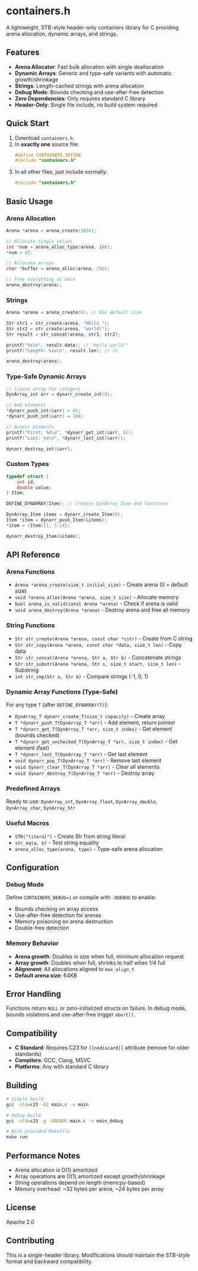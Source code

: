 # containers.h

A lightweight, STB-style header-only containers library for C providing arena allocation, dynamic arrays, and strings.

## Features

- **Arena Allocator**: Fast bulk allocation with single deallocation
- **Dynamic Arrays**: Generic and type-safe variants with automatic growth/shrinkage
- **Strings**: Length-cached strings with arena allocation
- **Debug Mode**: Bounds checking and use-after-free detection
- **Zero Dependencies**: Only requires standard C library
- **Header-Only**: Single file include, no build system required

## Quick Start

1. Download `containers.h`
2. In **exactly one** source file:
   ```c
   #define CONTAINERS_DEFINE
   #include "containers.h"
   ```
3. In all other files, just include normally:
   ```c
   #include "containers.h"
   ```

## Basic Usage

### Arena Allocation
```c
Arena *arena = arena_create(1024);

// Allocate single values
int *num = arena_alloc_type(arena, int);
*num = 42;

// Allocate arrays
char *buffer = arena_alloc(arena, 256);

// Free everything at once
arena_destroy(arena);
```

### Strings
```c
Arena *arena = arena_create(0); // Use default size

Str str1 = str_create(arena, "Hello ");
Str str2 = str_create(arena, "world!");
Str result = str_concat(arena, str1, str2);

printf("%s\n", result.data); // "Hello world!"
printf("Length: %zu\n", result.len); // 12

arena_destroy(arena);
```

### Type-Safe Dynamic Arrays
```c
// Create array for integers
DynArray_int arr = dynarr_create_int(8);

// Add elements
*dynarr_push_int(&arr) = 42;
*dynarr_push_int(&arr) = 100;

// Access elements
printf("First: %d\n", *dynarr_get_int(&arr, 0));
printf("Last: %d\n", *dynarr_last_int(&arr));

dynarr_destroy_int(&arr);
```

### Custom Types
```c
typedef struct {
    int id;
    double value;
} Item;

DEFINE_DYNARRAY(Item); // Creates DynArray_Item and functions

DynArray_Item items = dynarr_create_Item(0);
Item *item = dynarr_push_Item(&items);
*item = (Item){1, 3.14};

dynarr_destroy_Item(&items);
```

## API Reference

### Arena Functions
- `Arena *arena_create(size_t initial_size)` - Create arena (0 = default size)
- `void *arena_alloc(Arena *arena, size_t size)` - Allocate memory
- `bool arena_is_valid(const Arena *arena)` - Check if arena is valid
- `void arena_destroy(Arena *arena)` - Destroy arena and free all memory

### String Functions
- `Str str_create(Arena *arena, const char *cstr)` - Create from C string
- `Str str_copy(Arena *arena, const char *data, size_t len)` - Copy data
- `Str str_concat(Arena *arena, Str a, Str b)` - Concatenate strings
- `Str str_substr(Arena *arena, Str s, size_t start, size_t len)` - Substring
- `int str_cmp(Str a, Str b)` - Compare strings (-1, 0, 1)

### Dynamic Array Functions (Type-Safe)
For any type `T` (after `DEFINE_DYNARRAY(T)`):
- `DynArray_T dynarr_create_T(size_t capacity)` - Create array
- `T *dynarr_push_T(DynArray_T *arr)` - Add element, return pointer
- `T *dynarr_get_T(DynArray_T *arr, size_t index)` - Get element (bounds checked)
- `T *dynarr_get_unchecked_T(DynArray_T *arr, size_t index)` - Get element (fast)
- `T *dynarr_last_T(DynArray_T *arr)` - Get last element
- `void dynarr_pop_T(DynArray_T *arr)` - Remove last element
- `void dynarr_clear_T(DynArray_T *arr)` - Clear all elements
- `void dynarr_destroy_T(DynArray_T *arr)` - Destroy array

### Predefined Arrays
Ready to use: `DynArray_int`, `DynArray_float`, `DynArray_double`, `DynArray_char`, `DynArray_Str`

### Useful Macros
- `STR("literal")` - Create Str from string literal
- `str_eq(a, b)` - Test string equality
- `arena_alloc_type(arena, type)` - Type-safe arena allocation

## Configuration

### Debug Mode
Define `CONTAINERS_DEBUG=1` or compile with `-DDEBUG` to enable:
- Bounds checking on array access
- Use-after-free detection for arenas
- Memory poisoning on arena destruction
- Double-free detection

### Memory Behavior
- **Arena growth**: Doubles in size when full, minimum allocation request
- **Array growth**: Doubles when full, shrinks to half when 1/4 full
- **Alignment**: All allocations aligned to `max_align_t`
- **Default arena size**: 64KB

## Error Handling

Functions return `NULL` or zero-initialized structs on failure. In debug mode, bounds violations and use-after-free trigger `abort()`.

## Compatibility

- **C Standard**: Requires C23 for `[[nodiscard]]` attribute (remove for older standards)
- **Compilers**: GCC, Clang, MSVC
- **Platforms**: Any with standard C library

## Building

```bash
# Simple build
gcc -std=c23 -O2 main.c -o main

# Debug build
gcc -std=c23 -g -DDEBUG main.c -o main_debug

# With provided Makefile
make run
```

## Performance Notes

- Arena allocation is O(1) amortized
- Array operations are O(1) amortized except growth/shrinkage
- String operations depend on length (memcpy-based)
- Memory overhead: ~32 bytes per arena, ~24 bytes per array

## License

Apache 2.0

## Contributing

This is a single-header library. Modifications should maintain the STB-style format and backward compatibility.
